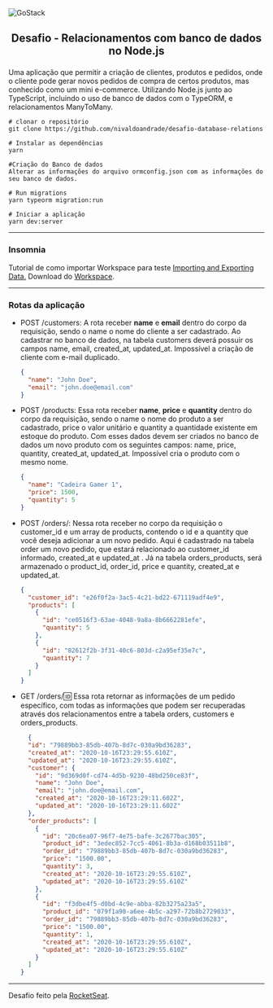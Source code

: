 <img alt="GoStack" src="https://camo.githubusercontent.com/d25397e9df01fe7882dcc1cbc96bdf052ffd7d0c/68747470733a2f2f73746f726167652e676f6f676c65617069732e636f6d2f676f6c64656e2d77696e642f626f6f7463616d702d676f737461636b2f6865616465722d6465736166696f732e706e67" style="max-width:100%">

## <p style="margin-top: 16px" align="center">**Desafio - Relacionamentos com banco de dados no Node.js**</p>

Uma aplicação que permitir a criação de clientes, produtos e pedidos, onde o cliente pode gerar novos pedidos de compra de certos produtos, mas conhecido como um mini e-commerce. Utilizando Node.js junto ao TypeScript, incluindo o uso de banco de dados com o TypeORM, e relacionamentos ManyToMany.


```
# clonar o repositório
git clone https://github.com/nivaldoandrade/desafio-database-relations

# Instalar as dependências
yarn

#Criação do Banco de dados
Alterar as informações do arquivo ormconfig.json com as informações do seu banco de dados.

# Run migrations
yarn typeorm migration:run

# Iniciar a aplicação
yarn dev:server

```
---
### Insomnia
Tutorial de como importar Workspace para teste [Importing and Exporting Data.](https://support.insomnia.rest/article/52-importing-and-exporting-data)
Download do [Workspace](https://github.com/nivaldoandrade/desafio-database-relations/blob/master/InsomniaData/desafio-database-relations.json).

---
### Rotas da aplicação
* POST /customers: A rota receber **name** e **email** dentro do corpo da requisição, sendo o name o nome do cliente a ser cadastrado. Ao cadastrar no banco de dados, na tabela customers deverá possuir os campos name, email, created_at, updated_at. Impossível a criação de cliente com e-mail duplicado.

  ```JSON
  {
    "name": "John Doe",
    "email": "john.doe@email.com"
  }
  ```

* POST /products: Essa rota receber **name**, **price** e **quantity** dentro do corpo da requisição, sendo o name o nome do produto a ser cadastrado, price o valor unitário e quantity a quantidade existente em estoque do produto. Com esses dados devem ser criados no banco de dados um novo produto com os seguintes campos: name, price, quantity, created_at, updated_at. Impossível cria o produto com o mesmo nome.

  ```JSON
  {
	"name": "Cadeira Gamer 1",
	"price": 1500,
	"quantity": 5
  }
  ```

* POST /orders/: Nessa rota receber no corpo da requisição o customer_id e um array de products, contendo o id e a quantity que você deseja adicionar a um novo pedido. Aqui é cadastrado na tabela order um novo pedido, que estará relacionado ao customer_id informado, created_at e updated_at . Já na tabela orders_products, será armazenado o product_id, order_id, price e quantity, created_at e updated_at.

  ```JSON
  {
    "customer_id": "e26f0f2a-3ac5-4c21-bd22-671119adf4e9",
    "products": [
      {
        "id": "ce0516f3-63ae-4048-9a8a-8b6662281efe",
        "quantity": 5
      },
      {
        "id": "82612f2b-3f31-40c6-803d-c2a95ef35e7c",
        "quantity": 7
      }
    ]
  }
  ```

* GET /orders/:id: Essa rota retornar as informações de um pedido específico, com todas as informações que podem ser recuperadas através dos relacionamentos entre a tabela orders, customers e orders_products.

  ```JSON
    {
    "id": "79889bb3-85db-407b-8d7c-030a9bd36283",
    "created_at": "2020-10-16T23:29:55.610Z",
    "updated_at": "2020-10-16T23:29:55.610Z",
    "customer": {
      "id": "9d369d0f-cd74-4d5b-9230-48bd250ce83f",
      "name": "John Doe",
      "email": "john.doe@email.com",
      "created_at": "2020-10-16T23:29:11.602Z",
      "updated_at": "2020-10-16T23:29:11.602Z"
    },
    "order_products": [
      {
        "id": "20c6ea07-96f7-4e75-bafe-3c2677bac305",
        "product_id": "3edec852-7cc5-4061-8b3a-d168b03511b8",
        "order_id": "79889bb3-85db-407b-8d7c-030a9bd36283",
        "price": "1500.00",
        "quantity": 3,
        "created_at": "2020-10-16T23:29:55.610Z",
        "updated_at": "2020-10-16T23:29:55.610Z"
      },
      {
        "id": "f3dbe4f5-d0bd-4c9e-abba-82b3275a23a5",
        "product_id": "079f1a90-a6ee-4b5c-a297-72b8b2729033",
        "order_id": "79889bb3-85db-407b-8d7c-030a9bd36283",
        "price": "1500.00",
        "quantity": 1,
        "created_at": "2020-10-16T23:29:55.610Z",
        "updated_at": "2020-10-16T23:29:55.610Z"
      }
    ]
  }
  ```


____
Desafio feito pela [RocketSeat](https://rocketseat.com.br/).

